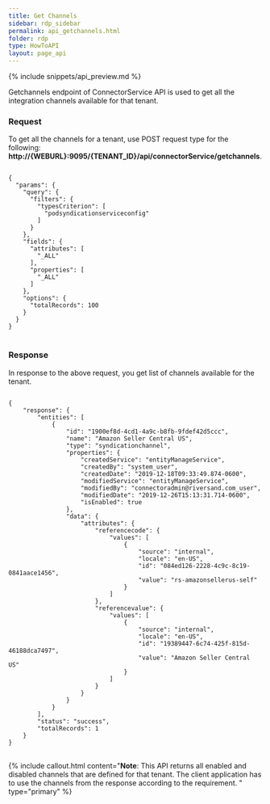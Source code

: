 ```yaml
---
title: Get Channels
sidebar: rdp_sidebar
permalink: api_getchannels.html
folder: rdp
type: HowToAPI
layout: page_api
---
```


{% include snippets/api_preview.md %}

Getchannels endpoint of ConnectorService API is used to get all the integration channels available for that tenant.

### Request

To get all the channels for a tenant, use POST request type for the following:
**http://{WEBURL}:9095/{TENANT_ID}/api/connectorService/getchannels**.

<pre>
<code>
{
  "params": {
    "query": {
      "filters": {
        "typesCriterion": [
          "podsyndicationserviceconfig"
        ]
      }
    },
    "fields": {
      "attributes": [
        "_ALL"
      ],
      "properties": [
        "_ALL"
      ]
    },
    "options": {
      "totalRecords": 100
    }
  }
}
</code>
</pre>

### Response

In response to the above request, you get list of channels available for the tenant.

<pre>
<code>
{
    "response": {
        "entities": [
            {
                "id": "1900ef8d-4cd1-4a9c-b8fb-9fdef42d5ccc",
                "name": "Amazon Seller Central US",
                "type": "syndicationchannel",
                "properties": {
                    "createdService": "entityManageService",
                    "createdBy": "system_user",
                    "createdDate": "2019-12-18T09:33:49.874-0600",
                    "modifiedService": "entityManageService",
                    "modifiedBy": "connectoradmin@riversand.com_user",
                    "modifiedDate": "2019-12-26T15:13:31.714-0600",
                    "isEnabled": true
                },
                "data": {
                    "attributes": {
                        "referencecode": {
                            "values": [
                                {
                                    "source": "internal",
                                    "locale": "en-US",
                                    "id": "084ed126-2228-4c9c-8c19-0841aace1456",
                                    "value": "rs-amazonsellerus-self"
                                }
                            ]
                        },
                        "referencevalue": {
                            "values": [
                                {
                                    "source": "internal",
                                    "locale": "en-US",
                                    "id": "19389447-6c74-425f-815d-46188dca7497",
                                    "value": "Amazon Seller Central US"
                                }
                            ]
                        }
                    }
                }
            }
        ],
        "status": "success",
        "totalRecords": 1
    }
}
</code>
</pre>

{% include callout.html content="**Note**: This API returns all enabled and disabled channels that are defined for that tenant. The client application has to use the channels from the response according to the requirement.
" type="primary" %}